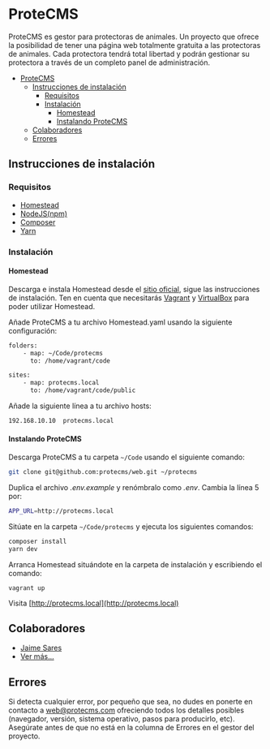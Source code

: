 # ProteCMS

ProteCMS es gestor para protectoras de animales. Un proyecto que ofrece la posibilidad de tener una página web totalmente gratuita a las protectoras de animales. Cada protectora tendrá total libertad y podrán gestionar su protectora a través de un completo panel de administración.

- [ProteCMS](#protecms)
    - [Instrucciones de instalación](#instrucciones-de-instalacion)
        - [Requisitos](#requisitos)
        - [Instalación](#instalacion)
            - [Homestead](#homestead)
            - [Instalando ProteCMS](#instalando-protecms)
    - [Colaboradores](#colaboradores)
    - [Errores](#errores)

## Instrucciones de instalación

### Requisitos

- [Homestead](https://laravel.com/docs/5.6/homestead)
- [NodeJS(npm)](https://nodejs.org/)
- [Composer](https://getcomposer.org/)
- [Yarn](https://yarnpkg.com/en/)

### Instalación

#### Homestead

Descarga e instala Homestead desde el [sitio oficial](https://laravel.com/docs/5.6/homestead), sigue las instrucciones de instalación. Ten en cuenta que necesitarás [Vagrant](https://vagrantup.com) y [VirtualBox](https://www.virtualbox.org) para poder utilizar Homestead.

Añade ProteCMS a tu archivo Homestead.yaml usando la siguiente configuración:

```bash
folders:
    - map: ~/Code/protecms
      to: /home/vagrant/code

sites:
    - map: protecms.local
      to: /home/vagrant/code/public
```

Añade la siguiente línea a tu archivo hosts:

```bash
192.168.10.10  protecms.local
```

#### Instalando ProteCMS

Descarga ProteCMS a tu carpeta `~/Code` usando el siguiente comando:

```bash
git clone git@github.com:protecms/web.git ~/protecms
```

Duplica el archivo _.env.example_ y renómbralo como _.env_. Cambia la línea 5 por:

```bash
APP_URL=http://protecms.local
```

Sitúate en la carpeta `~/Code/protecms` y ejecuta los siguientes comandos:

```bash
composer install
yarn dev
```


Arranca Homestead situándote en la carpeta de instalación y escribiendo el comando:

`vagrant up`

Visita [http://protecms.local](http://protecms.local)

## Colaboradores

- [Jaime Sares](http://jaimesares.com)
- [Ver más...](https://github.com/protecms/cms/graphs/contributors)

## Errores

Si detecta cualquier error, por pequeño que sea, no dudes en ponerte en contacto a web@protecms.com ofreciendo todos los detalles posibles (navegador, versión, sistema operativo, pasos para producirlo, etc). Asegúrate antes de que no está en la columna de Errores en el gestor del proyecto.
